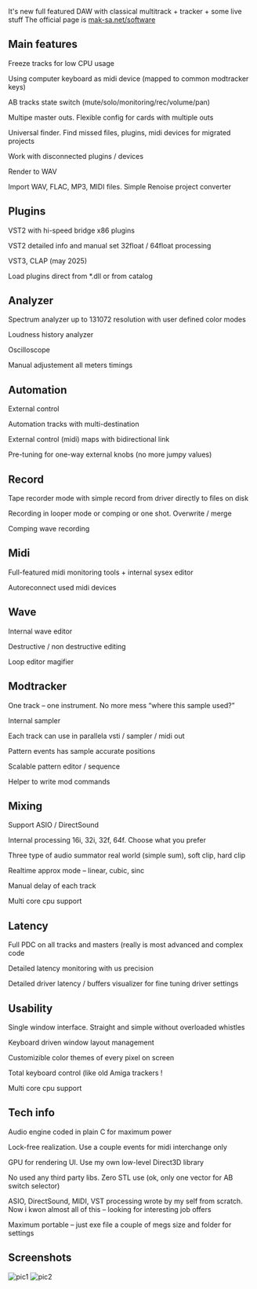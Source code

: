 It's new full featured DAW with classical multitrack + tracker + some live stuff 
The official page is [mak-sa.net/software](http://mak-sa.net/software)

## Main features

Freeze tracks for low CPU usage

Using computer keyboard as midi device (mapped to common modtracker keys)

AB tracks state switch (mute/solo/monitoring/rec/volume/pan)

Multipe master outs. Flexible config for cards with multiple outs

Universal finder. Find missed files, plugins, midi devices for migrated projects

Work with disconnected plugins / devices

Render to WAV

Import WAV, FLAC, MP3, MIDI files. Simple Renoise project converter

## Plugins

VST2 with hi-speed bridge x86 plugins

VST2 detailed info and manual set 32float / 64float processing

VST3, CLAP (may 2025)

Load plugins direct from *.dll or from catalog

## Analyzer

Spectrum analyzer up to 131072 resolution with user defined color modes

Loudness history analyzer

Oscilloscope

Manual adjustement all meters timings

## Automation  
External control

Automation tracks with multi-destination

External control (midi) maps with bidirectional link

Pre-tuning for one-way external knobs (no more jumpy values)

## Record

Tape recorder mode with simple record from driver directly to files on disk

Recording in looper mode or comping or one shot. Overwrite / merge

Comping wave recording

## Midi

Full-featured midi monitoring tools + internal sysex editor

Autoreconnect used midi devices

## Wave

Internal wave editor

Destructive / non destructive editing

Loop editor magifier

## Modtracker

One track – one instrument. No more mess “where this sample used?”

Internal sampler

Each track can use in parallela vsti / sampler / midi out

Pattern events has sample accurate positions

Scalable pattern editor / sequence

Helper to write mod commands

## Mixing

Support ASIO / DirectSound

Internal processing 16i, 32i, 32f, 64f. Choose what you prefer

Three type of audio summator real world (simple sum), soft clip, hard clip

Realtime approx mode – linear, cubic, sinc

Manual delay of each track

Multi core cpu support

##  Latency

Full PDC on all tracks and masters (really is most advanced and complex code 

Detailed latency monitoring with us precision

Detailed driver latency / buffers visualizer for fine tuning driver settings

##  Usability

Single window interface. Straight and simple without overloaded whistles

Keyboard driven window layout management

Customizible color themes of every pixel on screen

Total keyboard control (like old Amiga trackers !

Multi core cpu support

##  Tech info

Audio engine coded in plain C for maximum power

Lock-free realization. Use a couple events for midi interchange only

GPU for rendering UI. Use my own low-level Direct3D library

No used any third party libs. Zero STL use (ok, only one vector for AB switch selector)

ASIO, DirectSound, MIDI, VST processing wrote by my self from scratch. Now i kwon almost all of this – looking for interesting job offers

Maximum portable – just exe file a couple of megs size and folder for settings

## Screenshots
![pic1](http://mak-sa.net/software/wp-content/uploads/2024/10/2024-10-08_222046-mted.png)
![pic2](http://mak-sa.net/software/wp-content/uploads/2024/10/2024-10-08_221222-mod-view.png)
